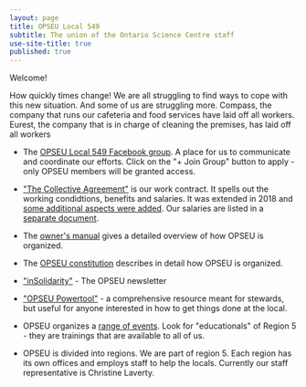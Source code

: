 ```yaml
---
layout: page
title: OPSEU Local 549
subtitle: The union of the Ontario Science Centre staff
use-site-title: true
published: true
---
```

Welcome!

How quickly times change!  We are all struggling to find ways to cope with this new situation. And some of us are struggling more. Compass, the company that runs our cafeteria and food services have laid off all workers. Eurest, the company that is in charge of cleaning the premises, has laid off all workers





















- The [OPSEU Local 549 Facebook group](https://www.facebook.com/groups/638743390217436/). A place for us to communicate and coordinate our efforts. Click on the "+ Join Group" button to apply - only OPSEU members will be granted access. 

- ["The Collective Agreement"](https://opseu.org/wp-content/uploads/2016/06/2015-2017_opseu_central_unified_agreement_-_final.pdf) is our work contract. It spells out the working condidtions, benefits and salaries. It was extended in 2018 and [some additional aspects were added](https://opseu.org/wp-content/uploads/2018/05/2018-2021_ops_unified_extension_agreement.pdf). Our salaries are listed in a [separate document](https://opseu.org/wp-content/uploads/2019/05/copy_of_opseu_salary_schedule_2017-2021_unified_send.pdf).

- The [owner's manual](https://opseu.org/information/owners-manual/12067/) gives a detailed overview of how OPSEU is organized.

- The [OPSEU constitution](https://opseu.org/information/tools-and-resources/ontario-public-service-employees-union-constitution-2019/92827/) describes in detail how OPSEU is organized.

- ["inSolidarity"](https://opseu.org/solidarity/) - The OPSEU newsletter

- ["OPSEU Powertool"](https://opseu.org/wp-content/uploads/2015/04/2015-04_en_powertool.pdf) - a comprehensive resource meant for stewards, but useful for anyone interested in how to get things done at the local. 

- OPSEU organizes a [range of events](https://opseu.org/events/). Look for "educationals" of Region 5 - they are trainings that are available to all of us.

- OPSEU is divided into regions. We are part of region 5. Each region has its own offices and employs staff to help the locals. Currently our staff representative is Christine Laverty.
<!--stackedit_data:
eyJoaXN0b3J5IjpbNzk4MDY2MzA4XX0=
-->